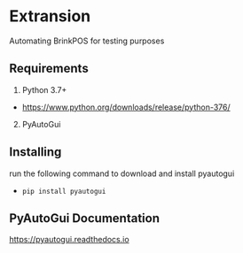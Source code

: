 # Extransion
Automating BrinkPOS for testing purposes

## Requirements
1. Python 3.7+
- https://www.python.org/downloads/release/python-376/
2. PyAutoGui

## Installing
run the following command to download and install pyautogui
- `pip install pyautogui`

## PyAutoGui Documentation
https://pyautogui.readthedocs.io
